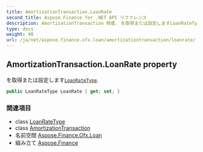 ```yaml
---
title: AmortizationTransaction.LoanRate
second_title: Aspose.Finance for .NET API リファレンス
description: AmortizationTransaction 財産. を取得または設定しますLoanRateType.
type: docs
weight: 40
url: /ja/net/aspose.finance.ofx.loan/amortizationtransaction/loanrate/
---
```

## AmortizationTransaction.LoanRate property

を取得または設定します[`LoanRateType`](../../../aspose.finance.ofx/loanratetype/).

```csharp
public LoanRateType LoanRate { get; set; }
```

### 関連項目

* class [LoanRateType](../../../aspose.finance.ofx/loanratetype/)
* class [AmortizationTransaction](../)
* 名前空間 [Aspose.Finance.Ofx.Loan](../../amortizationtransaction/)
* 組み立て [Aspose.Finance](../../../)


